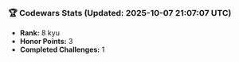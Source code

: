 ### 🏆 Codewars Stats (Updated: 2025-10-07 21:07:07 UTC)

- **Rank:** 8 kyu
- **Honor Points:** 3
- **Completed Challenges:** 1
